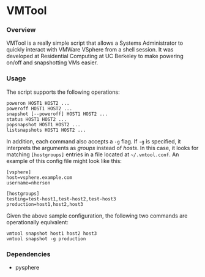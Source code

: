 # VMTool

### Overview
VMTool is a really simple script that allows a Systems Administrator to quickly interact with VMWare VSphere from a shell session. It was developed at Residential Computing at UC Berkeley to make powering on/off and snapshotting VMs easier.

### Usage
The script supports the following operations:
```
poweron HOST1 HOST2 ...
poweroff HOST1 HOST2 ...
snapshot [--poweroff] HOST1 HOST2 ...
status HOST1 HOST2 ...
popsnapshot HOST1 HOST2 ...
listsnapshots HOST1 HOST2 ...
```

In addition, each command also accepts a `-g` flag.  If `-g` is specified, it interprets the arguments as _groups_ instead of _hosts_.  In this case, it looks for matching `[hostgroups]` entries in a file located at `~/.vmtool.conf`. An example of this config file might look like this:

```
[vsphere]
host=vsphere.example.com
username=nherson

[hostgroups]
testing=test-host1,test-host2,test-host3
production=host1,host2,host3
```

Given the above sample configuration, the following two commands are operationally equivalent:
```
vmtool snapshot host1 host2 host3
vmtool snapshot -g production
```

### Dependencies
- pysphere
